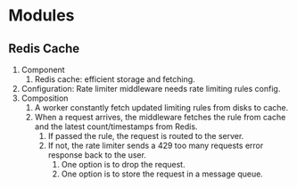 # Modules

## Redis Cache

1. Component
   1. Redis cache: efficient storage and fetching.
2. Configuration: Rate limiter middleware needs rate limiting rules config.
3. Composition
   1. A worker constantly fetch updated limiting rules from disks to cache.
   2. When a request arrives, the middleware fetches the rule from cache and the latest count/timestamps from Redis.
      1. If passed the rule, the request is routed to the server.
      2. If not, the rate limiter sends a 429 too many requests error response back to the user.
         1. One option is to drop the request.
         2. One option is to store the request in a message queue.
